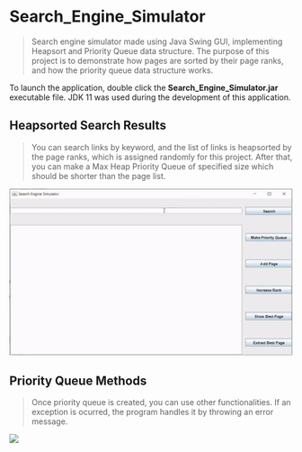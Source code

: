 
# Search_Engine_Simulator

>Search engine simulator made using Java Swing GUI, implementing Heapsort and Priority Queue data structure. The purpose of this project is to demonstrate how pages are sorted by their page ranks, and how the priority queue data structure works.

To launch the application, double click the **Search_Engine_Simulator.jar** executable file. JDK 11 was used during the development of this application.

## Heapsorted Search Results

>You can search links by keyword, and the list of links is heapsorted by the page ranks, which is assigned randomly for this project. After that, you can make a Max Heap Priority Queue of specified size which should be shorter than the page list.

![](recording_1.gif)

## Priority Queue Methods

> Once priority queue is created, you can use other functionalities. If an exception is ocurred, the program handles it by throwing an error message.

![](recording_2.gif)
